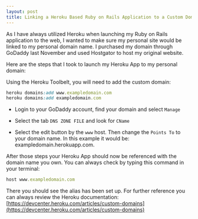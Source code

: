 ```yaml
---
layout: post
title: Linking a Heroku Based Ruby on Rails Application to a Custom Domain
---
```


As I have always utilized Heroku when launching my Ruby on Rails application to the web, I wanted to make sure my personal site would be linked to my personal domain name. I purchased my domain through GoDaddy last November and used Hostgator to host my original website.

Here are the steps that I took to launch my Heroku App to my personal domain:

Using the Heroku Toolbelt, you will need to add the custom domain:

``` rb
heroku domains:add www.exampledomain.com
heroku domains:add exampledomain.com
```

- Login to your GoDaddy account, find your domain and select `Manage`

- Select the tab `DNS ZONE FILE` and look for `CName`

- Select the edit button by the `www` host. Then change the `Points To` to your domain name. In this example it would be: exampledomain.herokuapp.com.

After those steps your Heroku App should now be referenced with the domain name you own. You can always check by typing this command in your terminal:

``` rb
host www.exampledomain.com
```

There you should see the alias has been set up. For further reference you can always review the Heroku documentation: [https://devcenter.heroku.com/articles/custom-domains](https://devcenter.heroku.com/articles/custom-domains)
